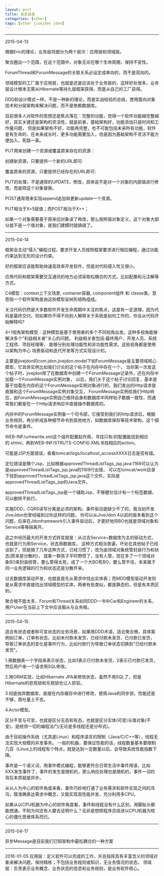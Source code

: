 ```yaml
---
layout: post
title: 自言自语
categories: [other]
tags: [other jivejdon jdon]
---
```


***
2015-04-13

根据Eric的理论，业务层将细分为两个层次：应用层和领域层。

聚合圈出一个范围，在这个范围中，对象无论在哪个生命周期，保持不变性。

ForumThread和ForumMessage的关联关系必设定成单向的，而不是双向的。

领域模型的工厂属于应用层，也就是还是应该处于业务层的，这样好处很多，业务层设计根本无需从Hibernate等持久层框架获得，而是从自己的工厂获得。

DDD和设计模式一样，不是一种新的理论，而是实战经验的总结，使用面向对象技术和分层架构来解决问题，而不是依赖数据库。

目前很多人对软件的思想还是焦点落在：完整的功能，觉得一个软件功能越完整越好，其实关键还是架构的灵活性，就是前者，基础架构好，功能添加只是时间和工作量问题，
但是如果架构不好，功能再完整，也不可能包括未来所有功能，软件是有生命的，在未来成长时，更多功能需要加入，但是因为基础架构不灵活不能方便加入，死路一条。

PUT用来创建一个资源或覆盖原来存在的资源：

创建新资源，只要提供一个新的URL即可:

覆盖原来的资源，只要提供已经存在的URL即可:

PUT的处理，不是通常的UPDATE，修改，具体说不是对一个对象的内部值进行修改，而是把这个对象替换。

POST通常用来实现append追加和更新update一个资源。

PUT相当于X=5赋值；而POST相当于X++；

如果一个对象需要基于原来旧对象读了再改，那么按照值对象定义，这个对象大部分就不是一个值对象，是我们建模时就搞错了。

***
2015-04-14

框架会主动“侵入”编程过程，要求开发人员按照框架要求进行相应编程，通过功能约束达到无形的设计约束。

好的框架应该能帮助快速高效率开发软件，但是对代码侵入性又很小。

应用代码和框架需要交互通讯的地方必须采取松耦合的方式，比如配置和元注解等方式。

C4模型：context上下文场景, container容器, component组件 和 classe类，意思指一个软件架构是由这些模型呈树形结构组成。

关注代码仍然是大多数软件开发生命周期中关注的焦点，这是有一定道理，因为代码是最终交付。但如果你不得不向别人解释关于系统是如何工作的，你会从代码开始解释吗?

4+1视角架构模型：这种模型是基于使用者的多个不同视角出发。这种多视角能够解决多个"利益相关者"关心的问题，
利益相关者包括:最终用户、开发人员、系统工程师、项目经理等， 能够分别处理功能性和非功能性需求。这些视角都是使用以架构为中心 场景驱动和迭代开发等方式实现设计的。


主要是jivejdon的com.jdon.jivejdon.model下如ForumMessage是主要领域核心模型，它具体实例比如我们讨论的这个帖子在内存中存在一个，
当你第一次发这个帖子时，jivejdon除了在数据库中创建一个ForumMessage记录外，还在内存中加载一个ForumMessage实例对象，
以后，我们关于这个帖子讨论回复，基本是基于加载在内存的这个ForumMessage实例对象进行的，我们发出的Http请求是直接和这个ForumMessage实例对象交互，
ForumMessage实例给我们Http响应，由ForumMessage实例自己维持自身和数据库中同样帖子数据一致性，而通常我们都是在一个Http请求响应中直接操作数据库的。

内存中的ForumMessage实例象一个司令部，它接受到我们的http请求后，根据业务规则，再分析成各种细节命令到其他地方，如数据库保存等技术架构，这个细节命令是事件。

WEB-INF/urlrewrite.xml这个组件配置起作用，寻找只有/的配置能找到相应的.shtml，再到WEB-INF/STRUTS-CONFIG.XML寻找相应的action。

可能是JSP方面错误，查看tomcat/logs/localhost_accessXXXX日志是否有错。

定位错误是哪个Jsp，比如根据approvedThreadListTags_jsp.java:1169可以认为是approvedThreadListTags_jsp.java的1169行出错，
可以在tomcat/work目录下找到approvedThreadListTags_jsp.java这个文件，实际是approvedThreadListTags_jsp的Java文件。

approvedThreadListTags_jsp是一个辅助Jsp，不够健壮估计有一个标签数据，可以删除不执行。

实施DDD，CQRS读写分离是必须的架构，事件驱动是缺少不了的，我当初开发JiveJdon也曾经碰到过你这样的问题，
你可以从JiveJdon 4以前的版本看到这个问题，后来在Jdonframework引入事件驱动后，才更好地将BO也就是领域对象和Service等等隔离开。

这之中经历最大的开发方式转变就是：从过去Service+数据库为主的驱动方式，也就是行为用Service，状态用数据库，
这种方式相当普遍，坏处在其他帖子已经谈到了，但是搞了几年这种方式，已经习惯了，改为由领域对象统管封装行为和状态(原来是分散的)，
就象一群孩子平时野惯了，没有人管，现在多了一个领域对象BO来封装统管，要么管得太死，成了一个大BO死BO，要么管不住，本来属于同一业务逻辑的行为和状态还是分散开来。

过去数据库驱动开发，也就是首先从需求中找出实体表；而MDD模型驱动开发则是从需求中直接找出领域模型的实体，两者有些类似，都是静态的，但是有本质区别。

聚合根不能太多，Forum和Thread关系如同DDD一书中Car和Engineer的关系，用户User在当前上下文中应该服从与业务根。

***
2015-04-15

适合有状态或者称可变状态的业务场景，如果用DDD术语，适合聚合根，具体案例如订单，订单有状态，比如未付款未发货，已经付款未发货，已付款已发货，
导致订单状态的变化是事件行为，比如付款行为导致订单状态切换到"已经付款未发货"。

1.用数据表一个字段来表示状态，比如1表示已付款未发货，2表示已付款已发货，然后用户来一个请求用SQL修改。

2.用ORM实现，比如Hibernate JPA来修改状态，虽然不用SQL了，但是Hibernate的悲观锁和乐观锁也让人抓狂。

3.彻底抛弃数据库，直接在内存缓存中进行修改，使用Java的同步锁，性能还是不够，吞吐量上不去。

4.Actor模型。

区分不变与可变，也就是区分无态和有态，也就是区分实体(可变)与值对象(不变)，是统领一切的编程法门(无论是多线程还是分布式)。

由于目前操作系统（尤其是Linux）和程序语言的限制（Java/C/C++等），线程无法实现大规模的并发事务。
一般的机器，要保证性能的话，线程数量基本要限制几百（Linux上的线程有个特点，就是达到一定数量以后，会导致系统性能指数下降。

事件是一个语义词，用事件模式编程，能够更符合日常生活中事件用语，比如XXX发生事件了，事件的发生是随机的，那么响应处理也是随机的，事件一词的背后本质就是异步。

从以人为中心的软件角度来看，事件巧妙地打通了业务需求和软件实现之间的鸿沟，既准确表达需求中概念，又能实现高性能并发，充分利用多CPU。

如果从以CPU机器为中心的软件角度看，事件和线程没有什么区别，用脚趾头都能想通，不知为何还有人要去证明什么？无非是想把程序员绕进以CPU机器为核心的僵化思维体系而已。

***
2015-04-17

异步Message是目前我们已知架构中最松耦合的一种方案

***
2016-01-05
应用层：定义软件可以完成的工作，并且指挥具有丰富含义的领域对象来解决问题，保持精练；不包括业务规则或知识，无业务情况的状态。
领域层：负责表示业务概念、业务状态的信息和业务规则，是业务软件核心。